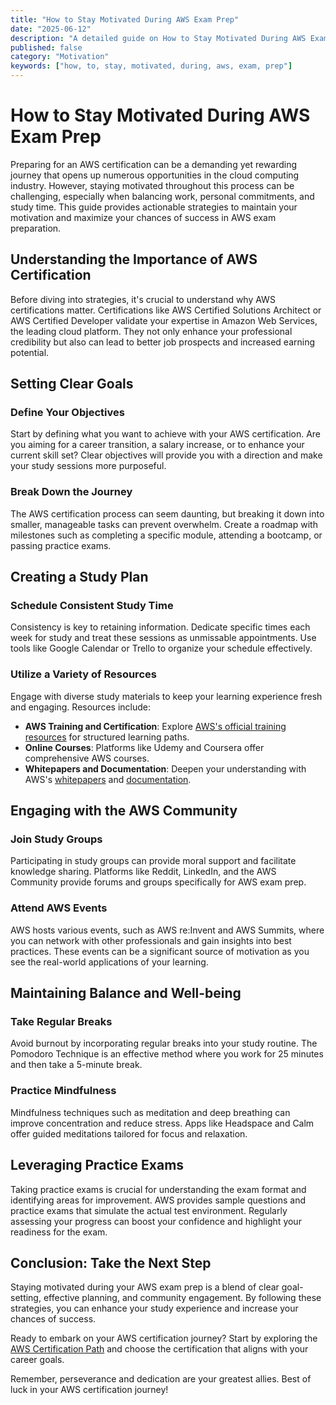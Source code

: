 ```yaml
---
title: "How to Stay Motivated During AWS Exam Prep"
date: "2025-06-12"
description: "A detailed guide on How to Stay Motivated During AWS Exam Prep"
published: false
category: "Motivation"
keywords: ["how, to, stay, motivated, during, aws, exam, prep"]
---
```


# How to Stay Motivated During AWS Exam Prep

Preparing for an AWS certification can be a demanding yet rewarding journey that opens up numerous opportunities in the cloud computing industry. However, staying motivated throughout this process can be challenging, especially when balancing work, personal commitments, and study time. This guide provides actionable strategies to maintain your motivation and maximize your chances of success in AWS exam preparation.

## Understanding the Importance of AWS Certification

Before diving into strategies, it's crucial to understand why AWS certifications matter. Certifications like AWS Certified Solutions Architect or AWS Certified Developer validate your expertise in Amazon Web Services, the leading cloud platform. They not only enhance your professional credibility but also can lead to better job prospects and increased earning potential. 

## Setting Clear Goals

### Define Your Objectives

Start by defining what you want to achieve with your AWS certification. Are you aiming for a career transition, a salary increase, or to enhance your current skill set? Clear objectives will provide you with a direction and make your study sessions more purposeful.

### Break Down the Journey

The AWS certification process can seem daunting, but breaking it down into smaller, manageable tasks can prevent overwhelm. Create a roadmap with milestones such as completing a specific module, attending a bootcamp, or passing practice exams. 

## Creating a Study Plan

### Schedule Consistent Study Time

Consistency is key to retaining information. Dedicate specific times each week for study and treat these sessions as unmissable appointments. Use tools like Google Calendar or Trello to organize your schedule effectively.

### Utilize a Variety of Resources

Engage with diverse study materials to keep your learning experience fresh and engaging. Resources include:

- **AWS Training and Certification**: Explore [AWS's official training resources](https://aws.amazon.com/training/) for structured learning paths.
- **Online Courses**: Platforms like Udemy and Coursera offer comprehensive AWS courses.
- **Whitepapers and Documentation**: Deepen your understanding with AWS's [whitepapers](https://aws.amazon.com/whitepapers/) and [documentation](https://docs.aws.amazon.com/).

## Engaging with the AWS Community

### Join Study Groups

Participating in study groups can provide moral support and facilitate knowledge sharing. Platforms like Reddit, LinkedIn, and the AWS Community provide forums and groups specifically for AWS exam prep.

### Attend AWS Events

AWS hosts various events, such as AWS re:Invent and AWS Summits, where you can network with other professionals and gain insights into best practices. These events can be a significant source of motivation as you see the real-world applications of your learning.

## Maintaining Balance and Well-being

### Take Regular Breaks

Avoid burnout by incorporating regular breaks into your study routine. The Pomodoro Technique is an effective method where you work for 25 minutes and then take a 5-minute break.

### Practice Mindfulness

Mindfulness techniques such as meditation and deep breathing can improve concentration and reduce stress. Apps like Headspace and Calm offer guided meditations tailored for focus and relaxation.

## Leveraging Practice Exams

Taking practice exams is crucial for understanding the exam format and identifying areas for improvement. AWS provides sample questions and practice exams that simulate the actual test environment. Regularly assessing your progress can boost your confidence and highlight your readiness for the exam.

## Conclusion: Take the Next Step

Staying motivated during your AWS exam prep is a blend of clear goal-setting, effective planning, and community engagement. By following these strategies, you can enhance your study experience and increase your chances of success.

Ready to embark on your AWS certification journey? Start by exploring the [AWS Certification Path](https://aws.amazon.com/certification/) and choose the certification that aligns with your career goals.

Remember, perseverance and dedication are your greatest allies. Best of luck in your AWS certification journey!